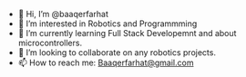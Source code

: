 - 👋 Hi, I’m @baaqerfarhat
- 👀 I’m interested in Robotics and Programmming 
- 🌱 I’m currently learning Full Stack Developemnt and about microcontrollers. 
- 💞️ I’m looking to collaborate on any robotics projects.
- 📫 How to reach me: Baaqerfarhat@gmail.com

<!---
baaqerfarhat/baaqerfarhat is a ✨ special ✨ repository because its `README.md` (this file) appears on your GitHub profile.
You can click the Preview link to take a look at your changes.
--->
